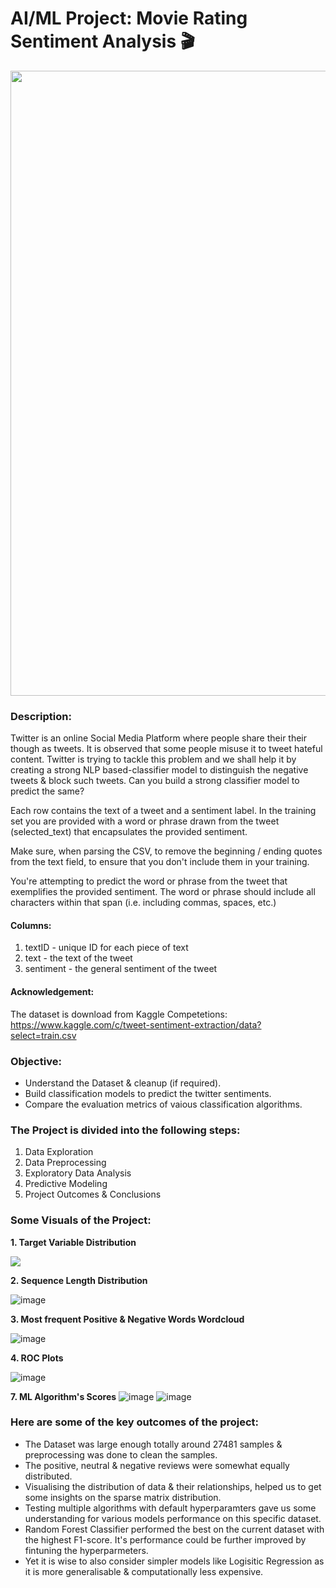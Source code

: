 # AI/ML Project: Movie Rating Sentiment Analysis 🎬

<p align="center"><img src="https://user-images.githubusercontent.com/54996245/144761314-6ad29602-668e-4acd-83b1-d3c9f7be0cf9.jpg" style="width: 1000px;"/></p>

### Description:

Twitter is an online Social Media Platform where people share their their though as tweets. It is observed that some people misuse it to tweet hateful content. Twitter is trying to tackle this problem and we shall help it by creating a strong NLP based-classifier model to distinguish the negative tweets & block such tweets. Can you build a strong classifier model to predict the same?

Each row contains the text of a tweet and a sentiment label. In the training set you are provided with a word or phrase drawn from the tweet (selected_text) that encapsulates the provided sentiment.

Make sure, when parsing the CSV, to remove the beginning / ending quotes from the text field, to ensure that you don't include them in your training.

You're attempting to predict the word or phrase from the tweet that exemplifies the provided sentiment. The word or phrase should include all characters within that span (i.e. including commas, spaces, etc.)

#### Columns:
1. textID - unique ID for each piece of text 
2. text - the text of the tweet 
3. sentiment - the general sentiment of the tweet 

#### Acknowledgement:
The dataset is download from Kaggle Competetions:\
https://www.kaggle.com/c/tweet-sentiment-extraction/data?select=train.csv

### Objective:
- Understand the Dataset & cleanup (if required).
- Build classification models to predict the twitter sentiments.
- Compare the evaluation metrics of vaious classification algorithms.

### The Project is divided into the following steps:
1. Data Exploration
2. Data Preprocessing
3. Exploratory Data Analysis
4. Predictive Modeling
5. Project Outcomes & Conclusions

### Some Visuals of the Project:

**1. Target Variable Distribution**

<p align="left"><img src="https://user-images.githubusercontent.com/54996245/144761331-b27fd8e6-51d9-4544-b406-010e0c835385.png" /></p>

**2. Sequence Length Distribution**

![image](https://user-images.githubusercontent.com/54996245/144761334-234cc23e-9f5a-4fd4-bf1d-e0cacc872354.png)

**3. Most frequent Positive & Negative Words Wordcloud**

![image](https://user-images.githubusercontent.com/54996245/144761343-1e354ef0-44d6-4ef7-9108-4cc69dd963e6.png)

**4. ROC Plots**

![image](https://user-images.githubusercontent.com/54996245/144761349-d7e651ba-ac4b-4974-8d7a-dc1f8c64b008.png)

**7. ML Algorithm's Scores**
![image](https://user-images.githubusercontent.com/54996245/144761355-0e97e813-b249-4edd-8c98-d30bc9c7ebd6.png)
![image](https://user-images.githubusercontent.com/54996245/144761360-bebd59d1-07f6-4b20-a63c-ad6117d9f934.png)

### Here are some of the key outcomes of the project:
- The Dataset was large enough totally around 27481 samples & preprocessing was done to clean the samples. 
- The positive, neutral & negative reviews were somewhat equally distributed.
- Visualising the distribution of data & their relationships, helped us to get some insights on the sparse matrix distribution.
- Testing multiple algorithms with default hyperparamters gave us some understanding for various models performance on this specific dataset.
- Random Forest Classifier performed the best on the current dataset with the highest F1-score. It's performance could be further improved by fintuning the hyperparmeters.
- Yet it is wise to also consider simpler models like Logisitic Regression as it is more generalisable & computationally less expensive.
